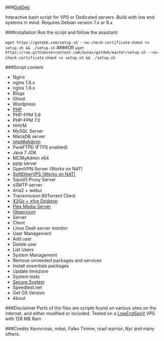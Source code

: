 ###[GotDeb](https://gotdeb.com)

Interactive bash script for VPS or Dedicated servers.
Build with low end systems in mind.
Requires Debian version 7.x or 8.x

###Installation
Run the script and follow the assistant:

`wget https://gotdeb.com/setup.sh --no-check-certificate`
`chmod +x setup.sh && ./setup.sh`
####OR
`wget https://raw.githubusercontent.com/eunas/gotdeb/master/setup.sh --no-check-certificate`
`chmod +x setup.sh && ./setup.sh`

###Script content

* Nginx
 * nginx 1.8.x
 * nginx 1.9.x
* Blogs
 * Ghost
 * Wordpress
* [PHP](https://github.com/eunas/gotdeb/wiki/PHP-FPM)
 * PHP-FPM 5.6
 * PHP-FPM 7.0
 * HHVM
* MySQL Server
* MariaDB server
* [phpMyAdmin](https://github.com/eunas/gotdeb/wiki/phpMyAdmin)
* PureFTPD (FTPS enabled)
* Java 7 JDK
* MCMyAdmin x64
* pptp server
* OpenVPN Server (Works on NAT)
* [SoftEtherVPS (Works on NAT)](https://github.com/eunas/gotdeb/wiki/SoftEtherVPN)
* Squid3 Proxy Server
* sSMTP server
* Aria2 + webui
* Transmission BitTorrent Client
* [X2Go + xfce Desktop](https://github.com/eunas/gotdeb/wiki/Remote-Desktop)
* [Plex Media Server](https://github.com/eunas/gotdeb/wiki/plexmediaserver)
* [Observium](https://github.com/eunas/gotdeb/wiki/Observium)
 * Server
 * Client
* Linux Dash server monitor
* User Management
 * Add user
 * Delete user
 * List Users
* System Management
 * Remove unneeded packages and services
 * Install essentials packages
 * Update timezone
 * System tests
 * [Secure System](https://github.com/eunas/gotdeb/wiki/Secure-System)
 * Speedtest.net
 * Get OS Version
* About


###Disclaimer
Parts of the files are scripts found on various sites on the internet, and either modified or included.
Tested on a [LowEndSpirit](http://lowendspirit.com/) VPS with 128 MB Ram

###Credits
Xeoncross, mikel, Falko Timme, road warrior, Nyr and many others.
